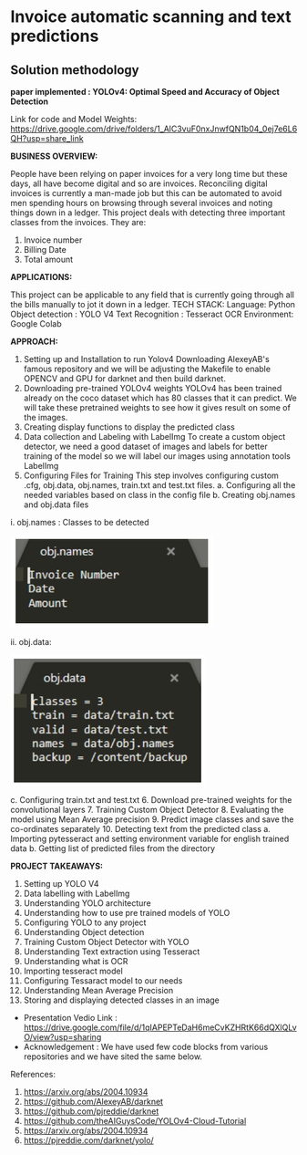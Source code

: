 # Invoice automatic scanning and text predictions
## Solution methodology
**paper implemented : YOLOv4: Optimal Speed and Accuracy of Object Detection**

Link for code and Model Weights: https://drive.google.com/drive/folders/1_AlC3vuF0nxJnwfQN1b04_0ej7e6L6QH?usp=share_link

**BUSINESS OVERVIEW:**

People have been relying on paper invoices for a very long time but these days, all 
have become digital and so are invoices. Reconciling digital invoices is currently a man-made 
job but this can be automated to avoid men spending hours on browsing through several 
invoices and noting things down in a ledger. This project deals with detecting three 
important classes from the invoices. They are:
1. Invoice number
2. Billing Date
3. Total amount

**APPLICATIONS:**

This project can be applicable to any field that is currently going through all the bills 
manually to jot it down in a ledger.
TECH STACK:
Language: Python
Object detection : YOLO V4
Text Recognition : Tesseract OCR
Environment: Google Colab

**APPROACH:**

1. Setting up and Installation to run Yolov4 Downloading AlexeyAB's famous repository and we will be adjusting the  Makefile to enable OPENCV and GPU for darknet and then build darknet.
2. Downloading pre-trained YOLOv4 weights YOLOv4 has been trained already on the coco dataset which has 80 classes  that it can predict. We will take these pretrained weights to see how it gives result  on some of the images.
3. Creating display functions to display the predicted class
4. Data collection and Labeling with LabelImg To create a custom object detector, we need a good dataset of images and 
labels for better training of the model so we will label our images using annotation 
tools LabelImg
5. Configuring Files for Training This step involves configuring custom .cfg, obj.data, obj.names, train.txt and 
test.txt files.
  a. Configuring all the needed variables based on class in the config file
  b. Creating obj.names and obj.data files
  
i. obj.names : Classes to be detected

![alt text](https://github.com/udaybhaskar717/GNR-638/blob/main/Screenshot%202022-11-24%20194250.png)

ii. obj.data:

![alt text](https://github.com/udaybhaskar717/GNR-638/blob/main/Screenshot%202022-11-24%20194634.png)

c. Configuring train.txt and test.txt
6. Download pre-trained weights for the convolutional layers
7. Training Custom Object Detector
8. Evaluating the model using Mean Average precision
9. Predict image classes and save the co-ordinates separately
10. Detecting text from the predicted class
a. Importing pytesseract and setting environment variable for english trained 
data
b. Getting list of predicted files from the directory

**PROJECT TAKEAWAYS:**

1. Setting up YOLO V4
2. Data labelling with LabelImg
3. Understanding YOLO architecture
4. Understanding how to use pre trained models of YOLO
5. Configuring YOLO to any project
6. Understanding Object detection 
7. Training Custom Object Detector with YOLO
8. Understanding Text extraction using Tesseract
9. Understanding what is OCR
10. Importing tesseract model
11. Configuring Tessaract model to our needs
12. Understanding Mean Average Precision
13. Storing and displaying detected classes in an image

* Presentation Vedio Link : https://drive.google.com/file/d/1qIAPEPTeDaH6meCvKZHRtK66dQXlQLvO/view?usp=sharing
* Acknowledgement : We have used few code blocks from various repositories and we have sited the same below.

References:
1. https://arxiv.org/abs/2004.10934
2. https://github.com/AlexeyAB/darknet
3. https://github.com/pjreddie/darknet
4. https://github.com/theAIGuysCode/YOLOv4-Cloud-Tutorial
5. https://arxiv.org/abs/2004.10934
6. https://pjreddie.com/darknet/yolo/
